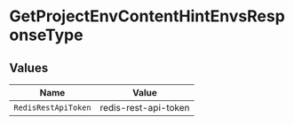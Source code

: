 # GetProjectEnvContentHintEnvsResponseType


## Values

| Name                 | Value                |
| -------------------- | -------------------- |
| `RedisRestApiToken`  | redis-rest-api-token |